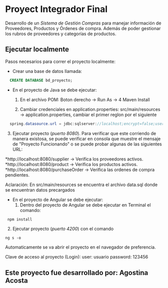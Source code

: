 # Proyect Integrador Final

Desarrollo de un *Sistema de Gestión Compras* para manejar información de Proveedores, Productos y Órdenes de compra. Además de poder gestionar los rubros de proveedores y categorías de productos.

## Ejecutar localmente

Pasos necesarios para correr el proyecto localmente:

- Crear una base de datos llamada:
```sql
  CREATE DATABASE bd_proyecto;
```
- En el proyecto de Java se debe ejecutar:
  1. En el archivo POM:
  Boton derecho -> Run As -> 4 Maven Install
  
  2. Cambiar credenciales en application.properties: src/main/resources -> application.properties, cambiar el primer reglon por el siguiente
```java
  spring.datasource.url = jdbc:sqlserver://localhost;encrypt=false;user=*NOMBRE DE USUARIO DE SQL*;password=*CONTRASEÑA DE SQL*;databaseName=bd_proyecto
```
  3. Ejecutar proyecto (*puerto 8080*). Para verificar que este corriendo de manera existosa, se puede verificar en consola que muestre el mensaje de "Proyecto Funcionando" o se puede probar algunas de las siguientes URL:

  *http://localhost:8080/supplier -> Verifica los proveedores activos.
  *http://localhost:8080/product -> Verifica los productos activos.
  *http://localhost:8080/purchaseOrder -> Verifica las ordenes de compra pendientes.

  Aclaración: En src/main/resources se encuentra el archivo data.sql donde se encuentran datos precargados 

- En el proyecto de Angular se debe ejecutar:
  1. Dentro del proyecto de Angular se debe ejecutar en Terminal el comando:
```javascript
 npm install
```
  2. Ejecutar proyecto (*puerto 4200*) con el comando
  ```angular
 ng s -o
  ```
Automaticamente se va abrir el proyecto en el navegador de preferencia.


Clave de acceso al proyecto (Login):
user: usuario
password: 123456


## Este proyecto fue desarrollado por: **Agostina Acosta**
